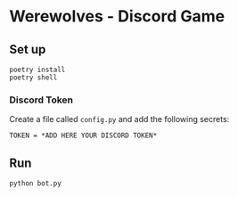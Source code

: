 # Werewolves - Discord Game

## Set up
```
poetry install
poetry shell
```

### Discord Token
Create a file called `config.py` and add the following secrets:
```
TOKEN = *ADD HERE YOUR DISCORD TOKEN*
```

## Run

```
python bot.py
```